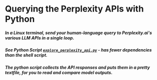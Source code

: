 <!-- markdownlint-disable MD001 MD022 MD026  -->
# Querying the Perplexity APIs with Python

##### In a Linux terminal, send your human-language query to Perplexity.ai's various LLM APIs  in a single loop.

##### See Python Script [`explore_perplexity_api.py`](explore_perplexity_api.py) - has fewer dependencies than the shell script.

##### The python script collects the API responses and puts them in a pretty textfile, for you to read and compare model outputs.


